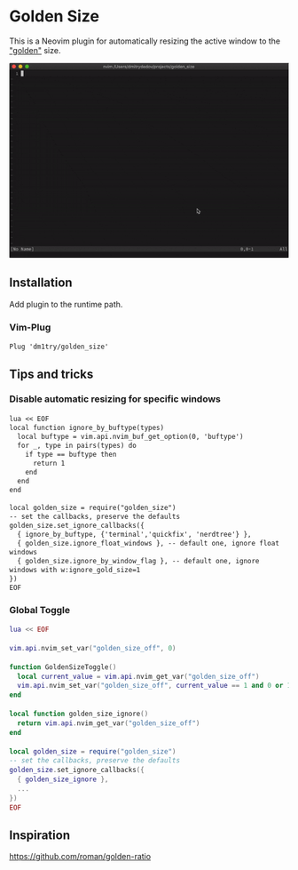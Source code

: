 # Golden Size

This is a Neovim plugin for automatically resizing the active window to the ["golden"](https://en.wikipedia.org/wiki/Golden_ratio) size.

![demo](demo.gif)

## Installation

Add plugin to the runtime path.

### Vim-Plug 

```VimL
Plug 'dm1try/golden_size'

```

## Tips and tricks
### Disable automatic resizing for specific windows

```viml
lua << EOF
local function ignore_by_buftype(types)
  local buftype = vim.api.nvim_buf_get_option(0, 'buftype')
  for _, type in pairs(types) do
    if type == buftype then
      return 1
    end
  end
end

local golden_size = require("golden_size")
-- set the callbacks, preserve the defaults
golden_size.set_ignore_callbacks({
  { ignore_by_buftype, {'terminal','quickfix', 'nerdtree'} },
  { golden_size.ignore_float_windows }, -- default one, ignore float windows
  { golden_size.ignore_by_window_flag }, -- default one, ignore windows with w:ignore_gold_size=1
})
EOF
``` 
### Global Toggle 
```lua
lua << EOF

vim.api.nvim_set_var("golden_size_off", 0)

function GoldenSizeToggle()
  local current_value = vim.api.nvim_get_var("golden_size_off")
  vim.api.nvim_set_var("golden_size_off", current_value == 1 and 0 or 1)
end

local function golden_size_ignore()
  return vim.api.nvim_get_var("golden_size_off")
end

local golden_size = require("golden_size")
-- set the callbacks, preserve the defaults
golden_size.set_ignore_callbacks({
  { golden_size_ignore },
  ...
})
EOF
``` 
## Inspiration

https://github.com/roman/golden-ratio
